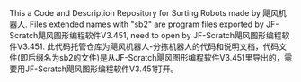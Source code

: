 This a Code and Description Repository for Sorting Robots made by 飓风机器人. Files extended names with "sb2" are program files exported by JF-Scratch飓风图形编程软件V3.451, need to open by JF-Scratch飓风图形编程软件V3.451.
此代码托管仓库为飓风机器人-分拣机器人的代码和说明文档，代码文件(即后缀名为sb2的文件)是从JF-Scratch飓风图形编程软件V3.451里导出的，需要用JF-Scratch飓风图形编程软件V3.451打开。
